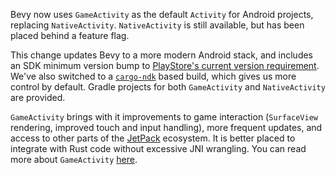 Bevy now uses `GameActivity` as the default `Activity` for Android projects, replacing
`NativeActivity`. `NativeActivity` is still available, but has been placed behind a feature flag.

This change updates Bevy to a more modern Android stack, and includes an SDK minimum version bump to
[PlayStore's current version
requirement](https://developer.android.com/distribute/best-practices/develop/target-sdk). We've also
switched to a [`cargo-ndk`](https://docs.rs/crate/cargo-ndk/3.5.4) based build, which gives us more control by default. Gradle projects for both `GameActivity` and
`NativeActivity` are provided.

`GameActivity` brings with it improvements to game interaction (`SurfaceView` rendering, improved
touch and input handling), more frequent updates, and access to other parts of the
[JetPack](https://developer.android.com/jetpack) ecosystem. It is better placed to integrate with
Rust code without excessive JNI wrangling. You can read more about `GameActivity`
[here](https://developer.android.com/games/agdk/game-activity).
